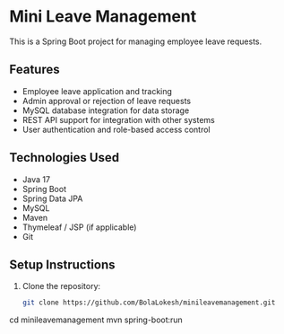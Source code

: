 # Mini Leave Management

This is a Spring Boot project for managing employee leave requests.

## Features
- Employee leave application and tracking
- Admin approval or rejection of leave requests
- MySQL database integration for data storage
- REST API support for integration with other systems
- User authentication and role-based access control

## Technologies Used
- Java 17
- Spring Boot
- Spring Data JPA
- MySQL
- Maven
- Thymeleaf / JSP (if applicable)
- Git

## Setup Instructions
1. Clone the repository:
   ```bash
   git clone https://github.com/BolaLokesh/minileavemanagement.git
cd minileavemanagement
mvn spring-boot:run
